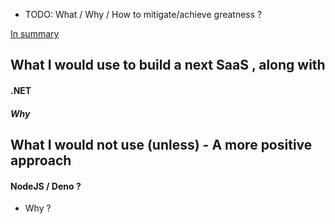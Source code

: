 - TODO: What / Why / How to mitigate/achieve greatness ?

[In summary](https://www.monkeyuser.com/2017/programming-languages-as-humans/)


## What I would use to build a next SaaS , along with

#### .NET

##### Why



## What I would not use (unless) - A more positive approach

#### NodeJS / Deno ?

- Why ?


